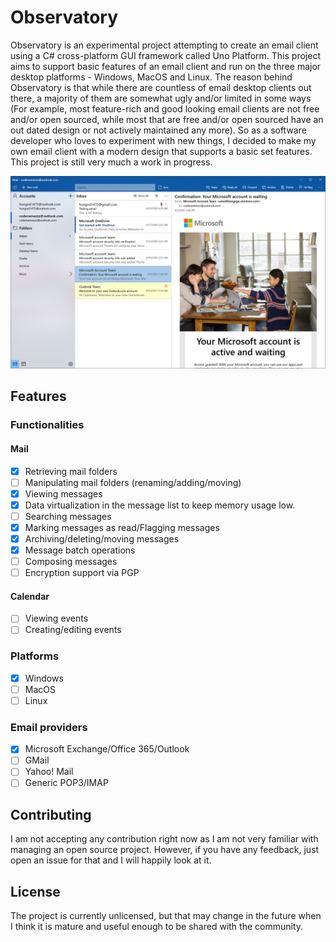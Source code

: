 # Observatory

Observatory is an experimental project attempting to create an email client using a C# cross-platform GUI framework called Uno Platform. This project aims to support basic features of an email client and run on the three major desktop platforms - Windows, MacOS and Linux. The reason behind Observatory is that while there are countless of email desktop clients out there, a majority of them are somewhat ugly and/or limited in some ways (For example, most feature-rich and good looking email clients are not free and/or open sourced, while most that are free and/or open sourced have an out dated design or not actively maintained any more). So as a software developer who loves to experiment with new things, I decided to make my own email client with a modern design that supports a basic set features. This project is still very much a work in progress.

![](./img/observatory-01.PNG)

## Features

### Functionalities

#### Mail

- [x] Retrieving mail folders
- [ ] Manipulating mail folders (renaming/adding/moving)
- [x] Viewing messages
- [x] Data virtualization in the message list to keep memory usage low.
- [ ] Searching messages
- [x] Marking messages as read/Flagging messages
- [x] Archiving/deleting/moving messages
- [x] Message batch operations
- [ ] Composing messages
- [ ] Encryption support via PGP

#### Calendar

- [ ] Viewing events
- [ ] Creating/editing events

### Platforms

- [x] Windows
- [ ] MacOS
- [ ] Linux

### Email providers

- [x] Microsoft Exchange/Office 365/Outlook
- [ ] GMail
- [ ] Yahoo! Mail
- [ ] Generic POP3/IMAP

## Contributing

I am not accepting any contribution right now as I am not very familiar with managing an open source project. However, if you have any feedback, just open an issue for that and I will happily look at it.

## License

The project is currently unlicensed, but that may change in the future when I think it is mature and useful enough to be shared with the community.
